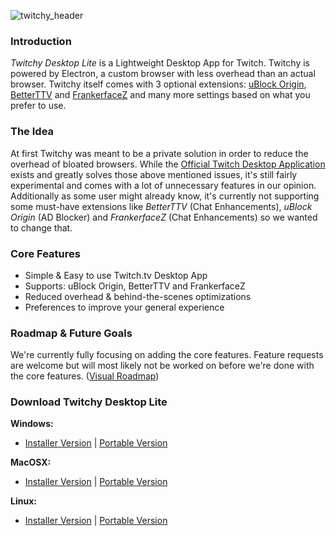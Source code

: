 ![twitchy_header](https://raw.githubusercontent.com/Armaldio/twitchy-desktop-lite/experimental/images/twitchy_header.png)

### Introduction
_Twitchy Desktop Lite_ is a Lightweight Desktop App for Twitch. Twitchy is powered by Electron, a custom browser with less overhead than an actual browser. Twitchy itself comes with 3 optional extensions: [uBlock Origin](https://chrome.google.com/webstore/detail/ublock-origin/cjpalhdlnbpafiamejdnhcphjbkeiagm?hl=en), [BetterTTV](https://chrome.google.com/webstore/detail/betterttv/ajopnjidmegmdimjlfnijceegpefgped?hl=en) and [FrankerfaceZ](https://chrome.google.com/webstore/detail/frankerfacez/fadndhdgpmmaapbmfcknlfgcflmmmieb?hl=en) and many more settings based on what you prefer to use.

### The Idea
At first Twitchy was meant to be a private solution in order to reduce the overhead of bloated browsers. While the [Official Twitch Desktop Application](https://app.twitch.tv/) exists and greatly solves those above mentioned issues, it's still fairly experimental and comes with a lot of unnecessary features in our opinion. Additionally as some user might already know, it's currently not supporting some must-have extensions like _BetterTTV_ (Chat Enhancements), _uBlock Origin_ (AD Blocker) and _FrankerfaceZ_ (Chat Enhancements) so we wanted to change that.

### Core Features
- Simple & Easy to use Twitch.tv Desktop App
- Supports: uBlock Origin, BetterTTV and FrankerfaceZ
- Reduced overhead & behind-the-scenes optimizations
- Preferences to improve your general experience

### Roadmap & Future Goals
We're currently fully focusing on adding the core features. Feature requests are welcome but will most likely not be worked on before we're done with the core features. ([Visual Roadmap](https://github.com/Armaldio/twitchy-desktop-lite/projects/2))

### Download Twitchy Desktop Lite
**Windows:**
- [Installer Version](https://github.com/Armaldio/twitchy-desktop-lite) | [Portable Version](https://github.com/Armaldio/twitchy-desktop-lite)

**MacOSX:**
- [Installer Version](https://github.com/Armaldio/twitchy-desktop-lite) | [Portable Version](https://github.com/Armaldio/twitchy-desktop-lite)

**Linux:**
- [Installer Version](https://github.com/Armaldio/twitchy-desktop-lite) | [Portable Version](https://github.com/Armaldio/twitchy-desktop-lite)
